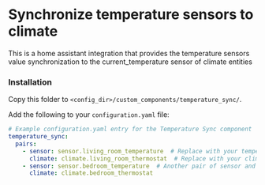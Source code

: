 # Synchronize temperature sensors to climate

This is a home assistant integration that provides the temperature sensors value synchronization to the current_temperature sensor of climate entities

### Installation

Copy this folder to `<config_dir>/custom_components/temperature_sync/`.


Add the following to your `configuration.yaml` file:

```yaml
# Example configuration.yaml entry for the Temperature Sync component
temperature_sync:
  pairs:
    - sensor: sensor.living_room_temperature  # Replace with your temperature sensor entity ID
      climate: climate.living_room_thermostat  # Replace with your climate entity ID
    - sensor: sensor.bedroom_temperature  # Another pair of sensor and climate
      climate: climate.bedroom_thermostat
```
